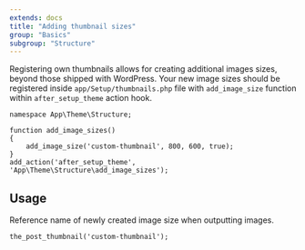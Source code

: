 ```yaml
---
extends: docs
title: "Adding thumbnail sizes"
group: "Basics"
subgroup: "Structure"
---
```


Registering own thumbnails allows for creating additional images sizes, beyond those shipped with WordPress. Your new image sizes should be registered inside `app/Setup/thumbnails.php` file with `add_image_size` function within `after_setup_theme` action hook.

<pre class="pre"><code class="language-php">namespace App\Theme\Structure;

function add_image_sizes()
{
    add_image_size('custom-thumbnail', 800, 600, true);
}
add_action('after_setup_theme', 'App\Theme\Structure\add_image_sizes');</code></pre>

## Usage

Reference name of newly created image size when outputting images.

<pre class="pre"><code class="language-php">the_post_thumbnail('custom-thumbnail');</code></pre>
